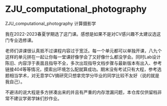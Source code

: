 # ZJU_computational_photography
ZJU_computational_photography 计算摄影学

我在2022-2023春夏学期选了这门课。感想是如果不是对CV感兴趣不太建议选这门专业选修课。

老师们讲课很认真抵不过课程内容过于宽泛。每一个单元都可以单独开课，八九个这样的单元拼在一起让你每一堂课好像学会了又好像什么都没学会。同时Lab设计陈旧、内容浮于表面且指导不全，多次出现指导文档步骤与最新版本有出入、参考链接404等等情况，摸索出环境怎么配就算成功。期末没有考试只有大程，参考选题相当学术，对无意学CV搞研究只想拿完学分毕业的同学比较不友好（说的就是我自己）。

不避讳的说大程是多方拼凑出来的并且有严重的内存泄漏问题，本仓库仅供留档非常不建议学弟学妹们抄作业。
